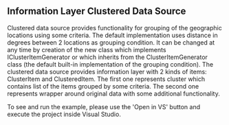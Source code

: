 ## Information Layer Clustered Data Source
Clustered data source provides functionality for grouping of the geographic locations using some criteria. The default implementation uses distance in degrees between 2 locations as grouping condition. It can be changed at any time by creation of the new class which implements IClusterItemGenerator or which inherits from the ClusterItemGenerator class (the default built-in implementation of the grouping condition).
The clustered data source provides information layer with 2 kinds of items: ClusterItem and ClusteredItem. The first one represents cluster which contains list of the items grouped by some criteria. The second one represents wrapper around original data with some additional functionality.

To see and run the example, please use the 'Open in VS' button and execute the project inside Visual Studio.

[//]: <keywords:MapLayer, Pushpin, ClusterItem, ClusterTemplate>
